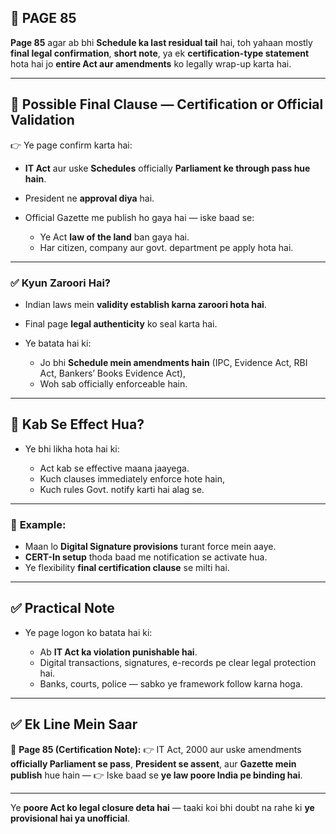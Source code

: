 ## 📄 **PAGE 85**

**Page 85** agar ab bhi **Schedule ka last residual tail** hai, toh yahaan mostly **final legal confirmation**, **short note**, ya ek **certification-type statement** hota hai jo **entire Act aur amendments** ko legally wrap-up karta hai.

---

## 🔹 **Possible Final Clause — Certification or Official Validation**

👉 Ye page confirm karta hai:

* **IT Act** aur uske **Schedules** officially **Parliament ke through pass hue hain**.
* President ne **approval diya** hai.
* Official Gazette me publish ho gaya hai — iske baad se:

  * Ye Act **law of the land** ban gaya hai.
  * Har citizen, company aur govt. department pe apply hota hai.

---

### ✅ **Kyun Zaroori Hai?**

* Indian laws mein **validity establish karna zaroori hota hai**.
* Final page **legal authenticity** ko seal karta hai.
* Ye batata hai ki:

  * Jo bhi **Schedule mein amendments hain** (IPC, Evidence Act, RBI Act, Bankers’ Books Evidence Act),
  * Woh sab officially enforceable hain.

---

## 🔹 **Kab Se Effect Hua?**

* Ye bhi likha hota hai ki:

  * Act kab se effective maana jaayega.
  * Kuch clauses immediately enforce hote hain,
  * Kuch rules Govt. notify karti hai alag se.

---

### 🧩 **Example:**

* Maan lo **Digital Signature provisions** turant force mein aaye.
* **CERT-In setup** thoda baad me notification se activate hua.
* Ye flexibility **final certification clause** se milti hai.

---

## ✅ **Practical Note**

* Ye page logon ko batata hai ki:

  * Ab **IT Act ka violation punishable hai**.
  * Digital transactions, signatures, e-records pe clear legal protection hai.
  * Banks, courts, police — sabko ye framework follow karna hoga.

---

## ✅ **Ek Line Mein Saar**

📌 **Page 85 (Certification Note):**
👉 IT Act, 2000 aur uske amendments **officially Parliament se pass**, **President se assent**, aur **Gazette mein publish** hue hain —
👉 Iske baad se **ye law poore India pe binding hai**.

---

Ye **poore Act ko legal closure deta hai** — taaki koi bhi doubt na rahe ki **ye provisional hai ya unofficial**.
